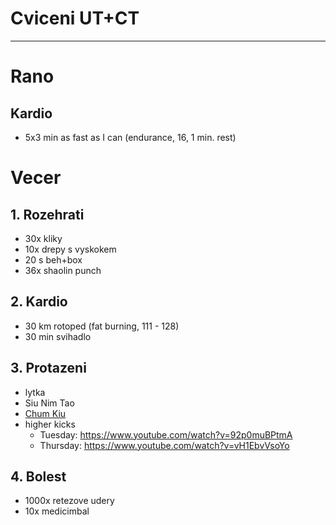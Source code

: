 # Cviceni UT+CT
---
# Rano
## Kardio
* 5x3 min as fast as I can (endurance, 16, 1 min. rest)
# Vecer
## 1. Rozehrati
* 30x kliky
* 10x drepy s vyskokem
* 20 s beh+box
* 36x shaolin punch
## 2. Kardio
* 30 km rotoped (fat burning, 111 - 128)
* 30 min svihadlo
## 3. Protazeni
* lytka
* Siu Nim Tao
* [Chum Kiu](https://www.youtube.com/watch?v=HwVTdukbUnQ)
* higher kicks
  - Tuesday: https://www.youtube.com/watch?v=92p0muBPtmA
  - Thursday: https://www.youtube.com/watch?v=vH1EbvVsoYo
## 4. Bolest
* 1000x retezove udery
* 10x medicimbal
